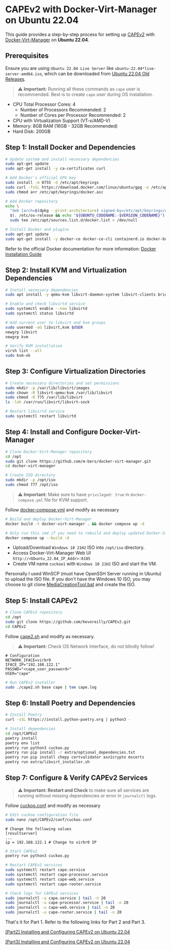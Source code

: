 # CAPEv2 with Docker-Virt-Manager on Ubuntu 22.04

This guide provides a step-by-step process for setting up [CAPEv2](https://github.com/kevoreilly/CAPEv2) with [Docker-Virt-Manager](https://github.com/m-bers/docker-virt-manager) on **Ubuntu 22.04**.

## Prerequisites
Ensure you are using `Ubuntu 22.04 Live Server` like `ubuntu-22.04*live-server-amd64.iso`, which can be downloaded from
[Ubuntu 22.04 Old Releases](https://old-releases.ubuntu.com/releases/22.04.1/).

> ⚠️ **Important:** Running all these commands as `cape` user is recommended. Best is to create `cape` user during OS installation.

- CPU Total Processor Cores: 4 
  - Number of Processors Recommended: 2
  - Number of Cores per Processor Recommended: 2
- CPU with Virtualization Support (VT-x/AMD-V)
- Memory: 8GB RAM (16GB - 32GB Recommended)
- Hard Disk: 200GB

## Step 1: Install Docker and Dependencies
```bash
# Update system and install necessary dependencies
sudo apt-get update
sudo apt-get install -y ca-certificates curl

# Add Docker's official GPG key
sudo install -m 0755 -d /etc/apt/keyrings
sudo curl -fsSL https://download.docker.com/linux/ubuntu/gpg -o /etc/apt/keyrings/docker.asc
sudo chmod a+r /etc/apt/keyrings/docker.asc

# Add Docker repository
echo \
  "deb [arch=$(dpkg --print-architecture) signed-by=/etc/apt/keyrings/docker.asc] https://download.docker.com/linux/ubuntu \
  $(. /etc/os-release && echo "${UBUNTU_CODENAME:-$VERSION_CODENAME}") stable" | \
  sudo tee /etc/apt/sources.list.d/docker.list > /dev/null

# Install Docker and plugins
sudo apt-get update
sudo apt-get install -y docker-ce docker-ce-cli containerd.io docker-buildx-plugin docker-compose-plugin
```

Refer to the official Docker documentation for more information: [Docker Installation Guide](https://docs.docker.com/engine/install/ubuntu/#install-using-the-repository)

## Step 2: Install KVM and Virtualization Dependencies
```bash
# Install necessary dependencies
sudo apt install -y qemu-kvm libvirt-daemon-system libvirt-clients bridge-utils virtinst uidmap libvirt-dev libguestfs-tools

# Enable and check libvirtd service
sudo systemctl enable --now libvirtd
sudo systemctl status libvirtd

# Add current user to libvirt and kvm groups
sudo usermod -aG libvirt,kvm $USER
newgrp libvirt
newgrp kvm

# Verify KVM installation
virsh list --all
sudo kvm-ok
```

## Step 3: Configure Virtualization Directories
```bash
# Create necessary directories and set permissions
sudo mkdir -p /var/lib/libvirt/images
sudo chown -R libvirt-qemu:kvm /var/lib/libvirt
sudo chmod -R 775 /var/lib/libvirt
ls -lah /var/run/libvirt/libvirt-sock

# Restart libvirtd service
sudo systemctl restart libvirtd
```

## Step 4: Install and Configure Docker-Virt-Manager
```bash
# Clone Docker-Virt-Manager repository
cd /opt
sudo git clone https://github.com/m-bers/docker-virt-manager.git
cd docker-virt-manager

# Create ISO directory
sudo mkdir -p /opt/iso
sudo chmod 777 /opt/iso
```

> ⚠️ **Important:** Make sure to have `privileged: true` in `docker-compose.yml` file for KVM support.


Follow [docker-compose.yml](docker-virt-manager/docker-compose.yml) and modify as necessary

```bash
# Build and deploy Docker-Virt-Manager
docker build -t docker-virt-manager . && docker compose up -d

# Only run this cmd if you need to rebuild and deploy updated Docker-Virt-Manager docker-compose.yml file
docker compose up --build -d
```

- Upload/Download `Windows 10 21H2` ISO into `/opt/iso` directory.
- Access Docker-Virt-Manager Web UI `http://<Ubuntu_22.04_IP_Addr>:8185`
- Create VM name `cuckoo1` with `Windows 10 21H2` ISO and start the VM.

Personally I used WinSCP (must have OpenSSH Server running in Ubuntu) to upload the ISO file. If you don't have the Windows 10 ISO, you may choose to git clone [MediaCreationTool.bat](https://github.com/AveYo/MediaCreationTool.bat) and create the ISO.

## Step 5: Install CAPEv2
```bash
# Clone CAPEv2 repository
cd /opt
sudo git clone https://github.com/kevoreilly/CAPEv2.git
cd CAPEv2
```

Follow [cape2.sh](CAPEv2/installer/cape2.sh) and modify as necessary. 
> ⚠️ **Important:** Check OS Network Interface, do not blindly follow!
```plaintext
# Configuration
NETWORK_IFACE=virbr0
IFACE_IP="192.168.122.1"
PASSWD="<cape_user_password>"
USER="cape"
```

```bash
# Run CAPEv2 installer
sudo ./cape2.sh base cape | tee cape.log
```

## Step 6: Install Poetry and Dependencies
```bash
# Install Poetry
curl -sSL https://install.python-poetry.org | python3 -

# Install dependencies
cd /opt/CAPEv2
poetry install
poetry env list
poetry run python3 cuckoo.py
poetry run pip install -r extra/optional_dependencies.txt
poetry run pip install chepy certvalidator asn1crypto mscerts
poetry run extra/libvirt_installer.sh
```

## Step 7: Configure & Verify CAPEv2 Services
> ⚠️ **Important: Restart and Check** to make sure all services are running without missing dependencies or error in `journalctl` logs.

Follow [cuckoo.conf](CAPEv2/conf/cuckoo.conf) and modify as necessary

```bash
# Edit cuckoo configuration file
sudo nano /opt/CAPEv2/conf/cuckoo.conf
```

```plaintext
# Change the following values
[resultserver]
...
ip = 192.168.122.1 # Change to virbr0 IP
```

```bash
# Start CAPEv2
poetry run python3 cuckoo.py

# Restart CAPEv2 services
sudo systemctl restart cape.service
sudo systemctl restart cape-processor.service
sudo systemctl restart cape-web.service
sudo systemctl restart cape-rooter.service

# Check logs for CAPEv2 services
sudo journalctl -u cape.service | tail -n 20
sudo journalctl -u cape-processor.service | tail -n 20
sudo journalctl -u cape-web.service | tail -n 20
sudo journalctl -u cape-rooter.service | tail -n 20
```

That's it for Part 1. Refer to the following links for Part 2 and Part 3.

[[Part2] Installing and Configuring CAPEv2 on Ubuntu 22.04](https://medium.com/@rizqisetyokus/building-capev2-automated-malware-analysis-sandbox-part-2-0c47e4b5cbcd)

[[Part3] Installing and Configuring CAPEv2 on Ubuntu 22.04](https://medium.com/@rizqisetyokus/building-capev2-automated-malware-analysis-sandbox-part-3-d5535a0ab6f6)